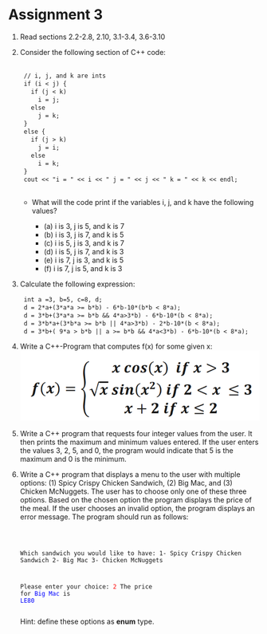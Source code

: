 # Assignment 3

1. Read sections 2.2-2.8, 2.10, 3.1-3.4, 3.6-3.10

2. Consider the following section of C++ code:
    <section><pre><code data-trim data-noescape>
    // i, j, and k are ints
    if (i < j) {
      if (j < k)
        i = j;
      else
        j = k;
    }
    else {
      if (j > k)
        j = i;
      else
        i = k;
    }
    cout << "i = " << i << " j = " << j << " k = " << k << endl;
    </pre></code></section>

      - What will the code print if the variables i, j, and k have the following values?

        - (a) i is 3, j is 5, and k is 7
        - (b) i is 3, j is 7, and k is 5
        - (c) i is 5, j is 3, and k is 7
        - (d) i is 5, j is 7, and k is 3
        - (e) i is 7, j is 3, and k is 5
        - (f) i is 7, j is 5, and k is 3

3. Calculate the following expression:

        int a =3, b=5, c=8, d;
        d = 2*a+(3*a*a >= b*b) - 6*b-10*(b*b < 8*a);
        d = 3*b+(3*a*a >= b*b && 4*a>3*b) - 6*b-10*(b < 8*a);
        d = 3*b*a+(3*b*a >= b*b || 4*a>3*b) - 2*b-10*(b < 8*a);
        d = 3*b+( 9*a > b*b || a >= b*b && 4*a<3*b) - 6*b-10*(b < 8*a);

4. Write a C++-Program that computes f(x) for some given x: ![function](image_assign3.png)

5. Write a C++ program that requests four integer values from the user. It then prints the maximum and minimum values entered. If the user enters the values 3, 2, 5, and 0, the program would indicate that 5 is the maximum and 0 is the minimum.

6. Write a C++ program that displays a menu to the user with multiple options: (1) Spicy Crispy Chicken Sandwich, (2) Big Mac, and (3) Chicken McNuggets. The user has to choose only one of these three options. Based on the chosen option the program displays the price of the meal. If the user chooses an invalid option, the program displays an error message.
The program should run as follows:
    <span style="background-color:green">
    <section><pre><code data-trim data-noescape>

    Which sandwich you would like to have:
    1- Spicy Crispy Chicken Sandwich
    2- Big Mac
    3- Chicken McNuggets

    Please enter your choice: <span style="color:red">2</span>
    The price for <span style="color:blue">Big Mac</span> is <span style="color:blue">LE80</span>
    </pre></code></section>
    </span>

    Hint: define these options as **enum** type.
